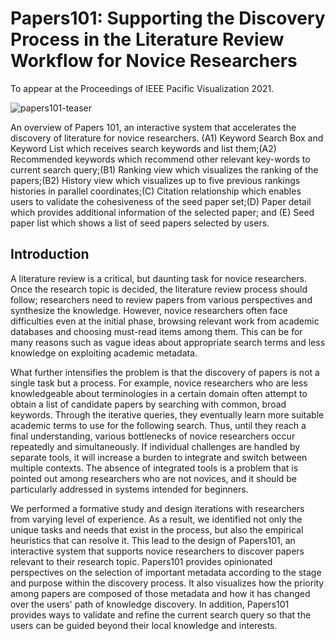 # Papers101: Supporting the Discovery Process in the Literature Review Workflow for Novice Researchers

To appear at the Proceedings of IEEE Pacific Visualization 2021.

![papers101-teaser](https://user-images.githubusercontent.com/6987894/104116581-1c7dc300-535d-11eb-97bb-4d5f7645e7db.png)

An overview of Papers 101, an interactive system that accelerates the discovery of literature for novice researchers. (A1) Keyword Search Box and Keyword List which receives search keywords and list them;(A2) Recommended keywords which recommend other relevant key-words to current search query;(B1) Ranking view which visualizes the ranking of the papers;(B2) History view which visualizes up to five previous rankings histories in parallel coordinates;(C) Citation relationship which enables users to validate the cohesiveness of the seed paper set;(D) Paper detail which provides additional information of the selected paper; and (E) Seed paper list which shows a list of seed papers selected by users.

## Introduction

A literature review is a critical, but daunting task for novice researchers. Once the research topic is decided, the literature review process should follow; researchers need to review papers from various perspectives and synthesize the knowledge. However, novice researchers often face difficulties even at the initial phase, browsing relevant work from academic databases and choosing must-read items among them. This can be for many reasons such as vague ideas about appropriate search terms and less knowledge on exploiting academic metadata.

What further intensifies the problem is that the discovery of papers is not a single task but a process. For example, novice researchers who are less knowledgeable about terminologies in a certain domain often attempt to obtain a list of candidate papers by searching with common, broad keywords. Through the iterative queries, they eventually learn more suitable academic terms to use for the following search. Thus, until they reach a final understanding, various bottlenecks of novice researchers occur repeatedly and simultaneously. If individual challenges are handled by separate tools, it will increase a burden to integrate and switch between multiple contexts. The absence of integrated tools is a problem that is pointed out among researchers who are not novices, and it should be particularly addressed in systems intended for beginners.

We performed a formative study and design iterations with researchers from varying level of experience. As a result, we identified not only the unique tasks and needs that exist in the process, but also the empirical heuristics that can resolve it. This lead to the design of Papers101, an interactive system that supports novice researchers to discover papers relevant to their research topic. Papers101 provides opinionated perspectives on the selection of important metadata according to the stage and purpose within the discovery process. It also visualizes how the priority among papers are composed of those metadata and how it has changed over the users' path of knowledge discovery. In addition, Papers101 provides ways to validate and refine the current search query so that the users can be guided beyond their local knowledge and interests.
